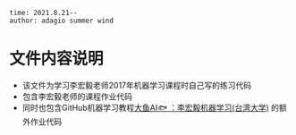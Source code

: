     time: 2021.8.21--
    author: adagio summer wind
# 文件内容说明
- 该文件为学习李宏毅老师2017年机器学习课程时自己写的练习代码
- 包含李宏毅老师的课程作业代码
- 同时也包含GitHub机器学习教程[大鱼AI🐟 ：李宏毅机器学习(台湾大学)](https://github.com/dafish-ai/NTU-Machine-learning) 的额外作业代码
